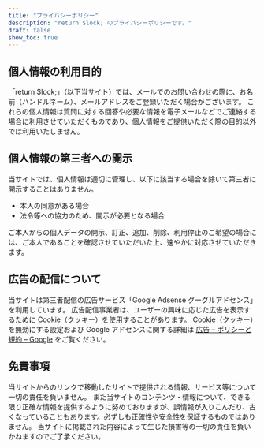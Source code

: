 ```yaml
---
title: "プライバシーポリシー"
description: "return $lock; のプライバシーポリシーです。"
draft: false
show_toc: true
---
```


## 個人情報の利用目的

「return $lock;」（以下当サイト）では、メールでのお問い合わせの際に、お名前（ハンドルネーム）、メールアドレスをご登録いただく場合がございます。
これらの個人情報は質問に対する回答や必要な情報を電子メールなどでご連絡する場合に利用させていただくものであり、個人情報をご提供いただく際の目的以外では利用いたしません。

## 個人情報の第三者への開示

当サイトでは、個人情報は適切に管理し、以下に該当する場合を除いて第三者に開示することはありません。

- 本人の同意がある場合
- 法令等への協力のため、開示が必要となる場合

ご本人からの個人データの開示、訂正、追加、削除、利用停止のご希望の場合には、ご本人であることを確認させていただいた上、速やかに対応させていただきます。

## 広告の配信について

当サイトは第三者配信の広告サービス「Google Adsense
グーグルアドセンス」を利用しています。
広告配信事業者は、ユーザーの興味に応じた広告を表示するために Cookie（クッキー）を使用することがあります。
Cookie（クッキー）を無効にする設定および Google アドセンスに関する詳細は
[広告 – ポリシーと規約 – Google](https://policies.google.com/technologies/ads?hl=ja)
をご覧ください。

## 免責事項

当サイトからのリンクで移動したサイトで提供される情報、サービス等について一切の責任を負いません。
また当サイトのコンテンツ・情報について、できる限り正確な情報を提供するように努めておりますが、誤情報が入りこんだり、古くなっていることもあります。必ずしも正確性や安全性を保証するものではありません。
当サイトに掲載された内容によって生じた損害等の一切の責任を負いかねますのでご了承ください。
